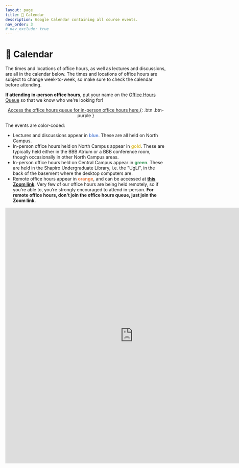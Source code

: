 ```yaml
---
layout: page
title: 📆 Calendar
description: Google Calendar containing all course events.
nav_order: 3
# nav_exclude: true
---
```


# 📆 Calendar


The times and locations of office hours, as well as lectures and discussions, are all in the calendar below. The times and locations of office hours are subject to change week-to-week, so make sure to check the calendar before attending.

**If attending in-person office hours**, put your name on the [Office Hours Queue](https://eecsoh.eecs.umich.edu/queues/2lbxJSrtWrZBa1wAlRt1mI4E3ha) so that we know who we're looking for!

<div align="center" markdown="1">

[Access the office hours queue for in-person office hours here.](https://eecsoh.eecs.umich.edu/queues/2lbxJSrtWrZBa1wAlRt1mI4E3ha){: .btn .btn-purple }

</div>

The events are color-coded:
- Lectures and discussions appear in <span style="color:#668cd9"><b>blue</b></span>. These are all held on North Campus.
- In-person office hours held on North Campus appear in <span style="color:#e0c23f"><b>gold</b></span>. These are typically held either in the BBB Atrium or a BBB conference room, though occasionally in other North Campus areas.
- In-person office hours held on Central Campus appear in <span style="color:#3b995b"><b>green</b></span>. These are held in the Shapiro Undergraduate Library, i.e. the "UgLi", in the back of the basement where the desktop computers are.
- Remote office hours appear in <span style="color:#e6804d"><b>orange</b></span>, and can be accessed at [**this Zoom link**](https://umich.zoom.us/j/95923283134). Very few of our office hours are being held remotely, so if you’re able to, you’re strongly encouraged to attend in-person. **For remote office hours, don't join the office hours queue, just join the Zoom link.**


<iframe src="https://calendar.google.com/calendar/embed?height=600&wkst=1&ctz=America%2FDetroit&showPrint=0&mode=WEEK&showTitle=0&showTabs=0&showCalendars=0&src=Y180YjBhOWI0YTAzMzk0OWZhNGU2MTEyZWJiNzQ2MWNhNTA4M2Q0M2RkZTc5YmU1Y2NjMzIyYTQ1YjQyNThkNjQ5QGdyb3VwLmNhbGVuZGFyLmdvb2dsZS5jb20&src=Y18xMGRmNjZiYzdlZjc2ZDliZDg0OGI4N2NmYjZjOWRhZDg4NTllNWRjMGIwNzNjYmRlYTg4OWUxMWRmYmU1NzlmQGdyb3VwLmNhbGVuZGFyLmdvb2dsZS5jb20&src=Y184MzhiMDYwMDkzOTQ2NmJkZDczNGU2ZmYzZGJjNDQ4ZDEzMTIwMGI2NzZlNTNmMTJmOTcxNThiNWQ2MzAyOWQ0QGdyb3VwLmNhbGVuZGFyLmdvb2dsZS5jb20&src=Y182NmRjY2Q1MWI3ZTAwNmJiNTkzOTYwNTg3MzE2NmZlOTIzNTgwMGQzODkwNDNhZTNmOTIyMmUxOGVmYThiMTc4QGdyb3VwLmNhbGVuZGFyLmdvb2dsZS5jb20&color=%230B8043&color=%23F6BF26&color=%234285F4&color=%23EF6C00" style="border-width:0" width="800" height="800" frameborder="0" scrolling="no"></iframe>